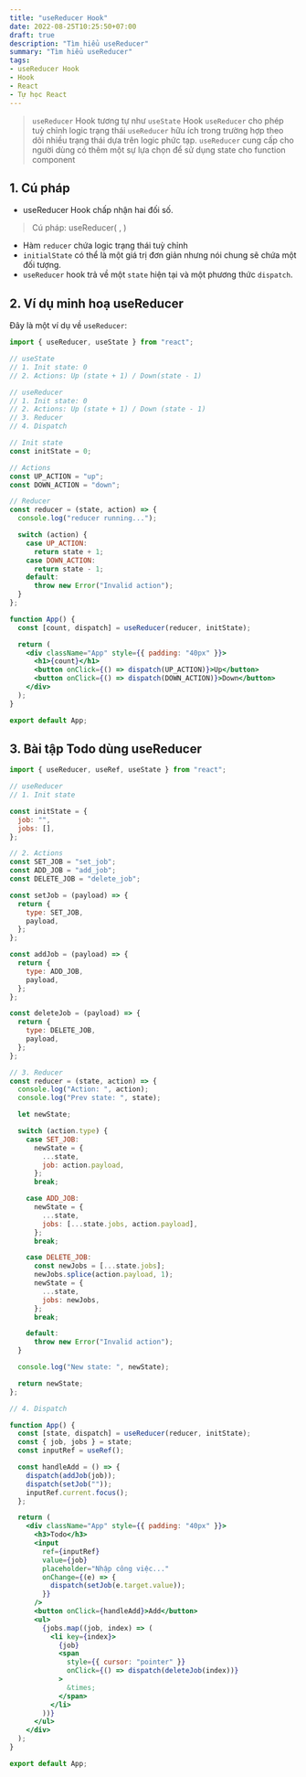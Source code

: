 ```yaml
---
title: "useReducer Hook"
date: 2022-08-25T10:25:50+07:00
draft: true
description: "Tìm hiểu useReducer"
summary: "Tìm hiểu useReducer"
tags: 
- useReducer Hook
- Hook
- React
- Tự học React
---
```


> `useReducer` Hook tương tự như `useState` Hook
> `useReducer` cho phép tuỳ chỉnh logic trạng thái
> `useReducer` hữu ích trong trường hợp theo dõi nhiều trạng thái dựa trên logic phức tạp.
> `useReducer` cung cấp cho người dùng có thêm một sự lựa chọn để sử dụng state cho function component

## 1. Cú pháp

- useReducer Hook chấp nhận hai đối số.

> Cú pháp: useReducer( <reducer>, <initialState> )

- Hàm `reducer` chứa logic trạng thái tuỳ chỉnh
- `initialState` có thể là một giá trị đơn giản nhưng nói chung sẽ chứa một đối tượng.
- `useReducer` hook trả về một `state` hiện tại và một phương thức `dispatch`.

## 2. Ví dụ minh hoạ useReducer

Đây là một ví dụ về `useReducer`:

```jsx
import { useReducer, useState } from "react";

// useState
// 1. Init state: 0
// 2. Actions: Up (state + 1) / Down(state - 1)

// useReducer
// 1. Init state: 0
// 2. Actions: Up (state + 1) / Down (state - 1)
// 3. Reducer
// 4. Dispatch

// Init state
const initState = 0;

// Actions
const UP_ACTION = "up";
const DOWN_ACTION = "down";

// Reducer
const reducer = (state, action) => {
  console.log("reducer running...");

  switch (action) {
    case UP_ACTION:
      return state + 1;
    case DOWN_ACTION:
      return state - 1;
    default:
      throw new Error("Invalid action");
  }
};

function App() {
  const [count, dispatch] = useReducer(reducer, initState);

  return (
    <div className="App" style={{ padding: "40px" }}>
      <h1>{count}</h1>
      <button onClick={() => dispatch(UP_ACTION)}>Up</button>
      <button onClick={() => dispatch(DOWN_ACTION)}>Down</button>
    </div>
  );
}

export default App;
```

## 3. Bài tập Todo dùng useReducer

```jsx
import { useReducer, useRef, useState } from "react";

// useReducer
// 1. Init state

const initState = {
  job: "",
  jobs: [],
};

// 2. Actions
const SET_JOB = "set_job";
const ADD_JOB = "add_job";
const DELETE_JOB = "delete_job";

const setJob = (payload) => {
  return {
    type: SET_JOB,
    payload,
  };
};

const addJob = (payload) => {
  return {
    type: ADD_JOB,
    payload,
  };
};

const deleteJob = (payload) => {
  return {
    type: DELETE_JOB,
    payload,
  };
};

// 3. Reducer
const reducer = (state, action) => {
  console.log("Action: ", action);
  console.log("Prev state: ", state);

  let newState;

  switch (action.type) {
    case SET_JOB:
      newState = {
        ...state,
        job: action.payload,
      };
      break;

    case ADD_JOB:
      newState = {
        ...state,
        jobs: [...state.jobs, action.payload],
      };
      break;

    case DELETE_JOB:
      const newJobs = [...state.jobs];
      newJobs.splice(action.payload, 1);
      newState = {
        ...state,
        jobs: newJobs,
      };
      break;

    default:
      throw new Error("Invalid action");
  }

  console.log("New state: ", newState);

  return newState;
};

// 4. Dispatch

function App() {
  const [state, dispatch] = useReducer(reducer, initState);
  const { job, jobs } = state;
  const inputRef = useRef();

  const handleAdd = () => {
    dispatch(addJob(job));
    dispatch(setJob(""));
    inputRef.current.focus();
  };

  return (
    <div className="App" style={{ padding: "40px" }}>
      <h3>Todo</h3>
      <input
        ref={inputRef}
        value={job}
        placeholder="Nhập công việc..."
        onChange={(e) => {
          dispatch(setJob(e.target.value));
        }}
      />
      <button onClick={handleAdd}>Add</button>
      <ul>
        {jobs.map((job, index) => (
          <li key={index}>
            {job}
            <span
              style={{ cursor: "pointer" }}
              onClick={() => dispatch(deleteJob(index))}
            >
              &times;
            </span>
          </li>
        ))}
      </ul>
    </div>
  );
}

export default App;

```